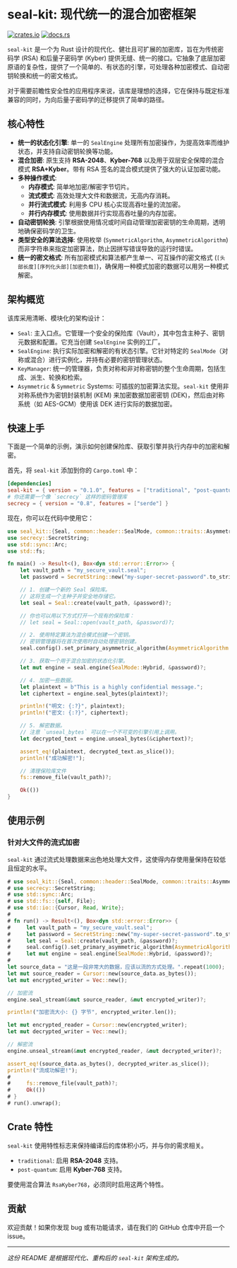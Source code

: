 # seal-kit: 现代统一的混合加密框架

[![crates.io](https://img.shields.io/crates/v/seal-kit.svg)](https://crates.io/crates/seal-kit)
[![docs.rs](https://docs.rs/seal-kit/badge.svg)](https://docs.rs/seal-kit)

`seal-kit` 是一个为 Rust 设计的现代化、健壮且可扩展的加密库，旨在为传统密码学 (RSA) 和后量子密码学 (Kyber) 提供无缝、统一的接口。它抽象了底层加密原语的复杂性，提供了一个简单的、有状态的引擎，可处理各种加密模式、自动密钥轮换和统一的密文格式。

对于需要前瞻性安全性的应用程序来说，该库是理想的选择，它在保持与既定标准兼容的同时，为向后量子密码学的迁移提供了简单的路径。

## 核心特性

- **统一的状态化引擎**: 单一的 `SealEngine` 处理所有加密操作，为提高效率而维护状态，并支持自动密钥轮换等功能。
- **混合加密**: 原生支持 **RSA-2048**、**Kyber-768** 以及用于双层安全保障的混合模式 **RSA+Kyber**。带有 RSA 签名的混合模式提供了强大的认证加密功能。
- **多种操作模式**:
    - **内存模式**: 简单地加密/解密字节切片。
    - **流式模式**: 高效处理大文件和数据流，无高内存消耗。
    - **并行流式模式**: 利用多 CPU 核心实现高吞吐量的流加密。
    - **并行内存模式**: 使用数据并行实现高吞吐量的内存加密。
- **自动密钥轮换**: 引擎根据使用情况或时间自动管理加密密钥的生命周期，透明地确保密码学的卫生。
- **类型安全的算法选择**: 使用枚举 (`SymmetricAlgorithm`, `AsymmetricAlgorithm`) 而非字符串来指定加密算法，防止因拼写错误导致的运行时错误。
- **统一的密文格式**: 所有加密模式和算法都产生单一、可互操作的密文格式 (`[头部长度][序列化头部][加密负载]`)，确保用一种模式加密的数据可以用另一种模式解密。

## 架构概览

该库采用清晰、模块化的架构设计：

- `Seal`: 主入口点。它管理一个安全的保险库（Vault），其中包含主种子、密钥元数据和配置。它充当创建 `SealEngine` 实例的工厂。
- `SealEngine`: 执行实际加密和解密的有状态引擎。它针对特定的 `SealMode`（对称或混合）进行实例化，并持有必要的密钥管理状态。
- `KeyManager`: 统一的管理器，负责对称和非对称密钥的整个生命周期，包括生成、派生、轮换和检索。
- `Asymmetric` & `Symmetric` Systems: 可插拔的加密算法实现。`seal-kit` 使用非对称系统作为密钥封装机制 (KEM) 来加密数据加密密钥 (DEK)，然后由对称系统（如 AES-GCM）使用该 DEK 进行实际的数据加密。

## 快速上手

下面是一个简单的示例，演示如何创建保险库、获取引擎并执行内存中的加密和解密。

首先，将 `seal-kit` 添加到你的 `Cargo.toml` 中：
```toml
[dependencies]
seal-kit = { version = "0.1.0", features = ["traditional", "post-quantum"] }
# 你还需要一个像 `secrecy` 这样的密码管理库
secrecy = { version = "0.8", features = ["serde"] }
```

现在，你可以在代码中使用它：

```rust
use seal_kit::{Seal, common::header::SealMode, common::traits::AsymmetricAlgorithm};
use secrecy::SecretString;
use std::sync::Arc;
use std::fs;

fn main() -> Result<(), Box<dyn std::error::Error>> {
    let vault_path = "my_secure_vault.seal";
    let password = SecretString::new("my-super-secret-password".to_string());

    // 1. 创建一个新的 Seal 保险库。
    // 这将生成一个主种子并安全地存储它。
    let seal = Seal::create(vault_path, &password)?;

    // 你也可以用以下方式打开一个现有的保险库：
    // let seal = Seal::open(vault_path, &password)?;

    // 2. 使用特定算法为混合模式创建一个密钥。
    // 密钥管理器将在首次使用时自动处理密钥创建。
    seal.config().set_primary_asymmetric_algorithm(AsymmetricAlgorithm::RsaKyber768)?;

    // 3. 获取一个用于混合加密的状态化引擎。
    let mut engine = seal.engine(SealMode::Hybrid, &password)?;

    // 4. 加密一些数据。
    let plaintext = b"This is a highly confidential message.";
    let ciphertext = engine.seal_bytes(plaintext)?;

    println!("明文: {:?}", plaintext);
    println!("密文: {:?}", ciphertext);

    // 5. 解密数据。
    // 注意 `unseal_bytes` 可以在一个不可变的引擎引用上调用。
    let decrypted_text = engine.unseal_bytes(&ciphertext)?;

    assert_eq!(plaintext, decrypted_text.as_slice());
    println!("成功解密!");

    // 清理保险库文件
    fs::remove_file(vault_path)?;

    Ok(())
}
```

## 使用示例

### 针对大文件的流式加密

`seal-kit` 通过流式处理数据来出色地处理大文件，这使得内存使用量保持在较低且恒定的水平。

```rust
# use seal_kit::{Seal, common::header::SealMode, common::traits::AsymmetricAlgorithm};
# use secrecy::SecretString;
# use std::sync::Arc;
# use std::fs::{self, File};
# use std::io::{Cursor, Read, Write};
#
# fn run() -> Result<(), Box<dyn std::error::Error>> {
#     let vault_path = "my_secure_vault.seal";
#     let password = SecretString::new("my-super-secret-password".to_string());
#     let seal = Seal::create(vault_path, &password)?;
#     seal.config().set_primary_asymmetric_algorithm(AsymmetricAlgorithm::Rsa2048)?;
#     let mut engine = seal.engine(SealMode::Hybrid, &password)?;
#
let source_data = "这是一段非常大的数据，应该以流的方式处理。".repeat(1000);
let mut source_reader = Cursor::new(source_data.as_bytes());
let mut encrypted_writer = Vec::new();

// 加密流
engine.seal_stream(&mut source_reader, &mut encrypted_writer)?;

println!("加密流大小: {} 字节", encrypted_writer.len());

let mut encrypted_reader = Cursor::new(encrypted_writer);
let mut decrypted_writer = Vec::new();

// 解密流
engine.unseal_stream(&mut encrypted_reader, &mut decrypted_writer)?;

assert_eq!(source_data.as_bytes(), decrypted_writer.as_slice());
println!("流成功解密!");
#
#     fs::remove_file(vault_path)?;
#     Ok(())
# }
# run().unwrap();
```

## Crate 特性

`seal-kit` 使用特性标志来保持编译后的库体积小巧，并与你的需求相关。

- `traditional`: 启用 **RSA-2048** 支持。
- `post-quantum`: 启用 **Kyber-768** 支持。

要使用混合算法 `RsaKyber768`，必须同时启用这两个特性。

## 贡献

欢迎贡献！如果你发现 bug 或有功能请求，请在我们的 GitHub 仓库中开启一个 issue。

---

_这份 README 是根据现代化、重构后的 `seal-kit` 架构生成的。_ 